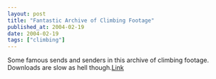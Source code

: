 ```yaml
---
layout: post
title: "Fantastic Archive of Climbing Footage"
published_at: 2004-02-19
date: 2004-02-19
tags: ["climbing"]
---
```


Some famous sends and senders in this archive of climbing footage. Downloads are slow as hell though.[Link](http://www.zanik.pl/filmy/)  

[ ](http://secure.gangbangplayground.com/track/MTQyODoxNzoyMA/)[ ](http://secure.gapingangels.com/track/MTQyODoxNzo4/)[ ](http://secure.lesbianfanatics.com/track/MTQyODoxNzoyOQ/)[ ](http://secure.povblowjobs.com/track/MTQyODoxNzoyMg/)[ ](http://secure.rogueadventures.com/track/MTQyODoxNzoxNg/)[ ](http://secure.strapattackers.com/track/MTQyODoxNzozMA/)[ ](http://webmasters.animemoviepass.com/track/MTM1MToyOjc/)[ ](http://webmasters.asiamoviepass.com/track/MTM1MToyOjE/)[ ](http://webmasters.asianprego.com/track/MTM1MToyOjEx/)[ ](http://webmasters.asianropes.com/track/MTM1MToyOjg/)[ ](http://webmasters.brokebackasians.com/track/MTM1MToyOjEw/)[ ](http://webmasters.flip18.com/track/MTM1MToyOjk/)[ ](http://join.amazingblowjob.com/track/ODE2OjI6Ng/)[ ](http://join.dirtyhomemade.com/track/ODE2OjI6MTM/)[ ](http://join.lesbofever.com/track/ODE2OjI6MQ/)[ ](http://signup.brothasfuckteens.com/track/NDk5Nzo2Ojc/)[ ](http://signup.dirtymilfclub.com/track/NDk5Nzo2OjM/)[ ](http://signup.doitbiatch.com/track/NDk5Nzo2OjQ/)[ ](http://signup.mightyrods.com/track/NDk5Nzo2OjY/)[ ](http://signup.myhornyasians.com/track/NDk5Nzo2OjU/)[ ](http://in.asstoyedshemales.com/track/MjM5NzoyOjI/)[ ](http://in.hotshemalevideos.com/track/MjM5NzoyOjQ/)[ ](http://in.onlytgirls.com/track/MjM5NzoyOjE/)[ ](http://in.shemalerevenge.com/track/MjM5NzoyOjEx/)[ ](http://in.shemalesgetfucked.com/track/MjM5NzoyOjM/)[ ](http://in.thicknbusty.com/track/MjM5NzoyOjg/)[ ](http://secure.analacrobats.com/track/MTQyODoxNzo0OA/)[ ](http://secure.analcenterfolds.com/track/MTQyODoxNzozMQ/)[ ](http://secure.asscorruption.com/track/MTQyODoxNzoyNQ/)